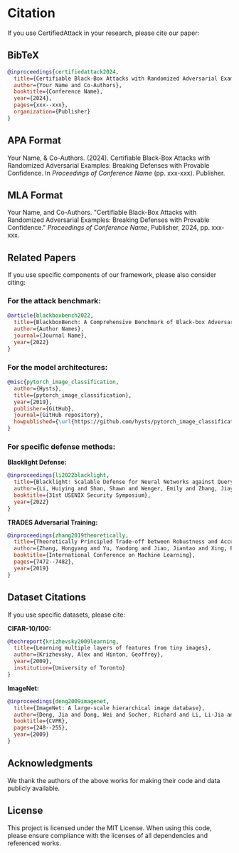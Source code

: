 # Citation

If you use CertifiedAttack in your research, please cite our paper:

## BibTeX

```bibtex
@inproceedings{certifiedattack2024,
  title={Certifiable Black-Box Attacks with Randomized Adversarial Examples: Breaking Defenses with Provable Confidence},
  author={Your Name and Co-Authors},
  booktitle={Conference Name},
  year={2024},
  pages={xxx--xxx},
  organization={Publisher}
}
```

## APA Format

Your Name, & Co-Authors. (2024). Certifiable Black-Box Attacks with Randomized Adversarial Examples: Breaking Defenses with Provable Confidence. In *Proceedings of Conference Name* (pp. xxx-xxx). Publisher.

## MLA Format

Your Name, and Co-Authors. "Certifiable Black-Box Attacks with Randomized Adversarial Examples: Breaking Defenses with Provable Confidence." *Proceedings of Conference Name*, Publisher, 2024, pp. xxx-xxx.

## Related Papers

If you use specific components of our framework, please also consider citing:

### For the attack benchmark:
```bibtex
@article{blackboxbench2022,
  title={BlackboxBench: A Comprehensive Benchmark of Black-box Adversarial Attacks},
  author={Author Names},
  journal={Journal Name},
  year={2022}
}
```

### For the model architectures:
```bibtex
@misc{pytorch_image_classification,
  author={Hysts},
  title={pytorch_image_classification},
  year={2019},
  publisher={GitHub},
  journal={GitHub repository},
  howpublished={\url{https://github.com/hysts/pytorch_image_classification}}
}
```

### For specific defense methods:

**Blacklight Defense:**
```bibtex
@inproceedings{li2022blacklight,
  title={Blacklight: Scalable Defense for Neural Networks against Query-Based Black-Box Attacks},
  author={Li, Huiying and Shan, Shawn and Wenger, Emily and Zhang, Jiayun and Zheng, Haitao and Zhao, Ben Y},
  booktitle={31st USENIX Security Symposium},
  year={2022}
}
```

**TRADES Adversarial Training:**
```bibtex
@inproceedings{zhang2019theoretically,
  title={Theoretically Principled Trade-off between Robustness and Accuracy},
  author={Zhang, Hongyang and Yu, Yaodong and Jiao, Jiantao and Xing, Eric and El Ghaoui, Laurent and Jordan, Michael},
  booktitle={International Conference on Machine Learning},
  pages={7472--7482},
  year={2019}
}
```

## Dataset Citations

If you use specific datasets, please cite:

**CIFAR-10/100:**
```bibtex
@techreport{krizhevsky2009learning,
  title={Learning multiple layers of features from tiny images},
  author={Krizhevsky, Alex and Hinton, Geoffrey},
  year={2009},
  institution={University of Toronto}
}
```

**ImageNet:**
```bibtex
@inproceedings{deng2009imagenet,
  title={ImageNet: A large-scale hierarchical image database},
  author={Deng, Jia and Dong, Wei and Socher, Richard and Li, Li-Jia and Li, Kai and Fei-Fei, Li},
  booktitle={CVPR},
  pages={248--255},
  year={2009}
}
```

## Acknowledgments

We thank the authors of the above works for making their code and data publicly available.

## License

This project is licensed under the MIT License. When using this code, please ensure compliance with the licenses of all dependencies and referenced works.